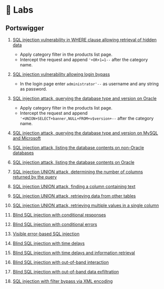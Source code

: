 # 🧪 Labs

## Portswigger

1. [SQL injection vulnerability in WHERE clause allowing retrieval of hidden data](https://portswigger.net/web-security/sql-injection/lab-retrieve-hidden-data)
    - Apply category filter in the products list page.
    - Intercept the request and append `'+OR+1=1--` after the category name.

2. [SQL injection vulnerability allowing login bypass](https://portswigger.net/web-security/sql-injection/lab-login-bypass)
    - In the login page enter `administrator'--` as username and any string as password.

3. [SQL injection attack, querying the database type and version on Oracle](https://portswigger.net/web-security/sql-injection/examining-the-database/lab-querying-database-version-oracle)
    - Apply category filter in the products list page.
    - Intercept the request and append `'+UNION+SELECT+banner,NULL+FROM+v$version+--` after the category name.

4. [SQL injection attack, querying the database type and version on MySQL and Microsoft](https://portswigger.net/web-security/sql-injection/examining-the-database/lab-querying-database-version-mysql-microsoft)

5. [SQL injection attack, listing the database contents on non-Oracle databases](https://portswigger.net/web-security/sql-injection/examining-the-database/lab-listing-database-contents-non-oracle)

6. [SQL injection attack, listing the database contents on Oracle](https://portswigger.net/web-security/sql-injection/examining-the-database/lab-listing-database-contents-oracle)

7. [SQL injection UNION attack, determining the number of columns returned by the query](https://portswigger.net/web-security/sql-injection/union-attacks/lab-determine-number-of-columns)

8. [SQL injection UNION attack, finding a column containing text](https://portswigger.net/web-security/sql-injection/union-attacks/lab-find-column-containing-text)

9. [SQL injection UNION attack, retrieving data from other tables](https://portswigger.net/web-security/sql-injection/union-attacks/lab-retrieve-data-from-other-tables)

10. [SQL injection UNION attack, retrieving multiple values in a single column](https://portswigger.net/web-security/sql-injection/union-attacks/lab-retrieve-multiple-values-in-single-column)

11. [Blind SQL injection with conditional responses](https://portswigger.net/web-security/sql-injection/blind/lab-conditional-responses)

12. [Blind SQL injection with conditional errors](https://portswigger.net/web-security/sql-injection/blind/lab-conditional-errors)

13. [Visible error-based SQL injection](https://portswigger.net/web-security/sql-injection/blind/lab-sql-injection-visible-error-based)

14. [Blind SQL injection with time delays](https://portswigger.net/web-security/sql-injection/blind/lab-time-delays)

15. [Blind SQL injection with time delays and information retrieval](https://portswigger.net/web-security/sql-injection/blind/lab-time-delays-info-retrieval)

16. [Blind SQL injection with out-of-band interaction](https://portswigger.net/web-security/sql-injection/blind/lab-out-of-band)

17. [Blind SQL injection with out-of-band data exfiltration](https://portswigger.net/web-security/sql-injection/blind/lab-out-of-band-data-exfiltration)

18. [SQL injection with filter bypass via XML encoding](https://portswigger.net/web-security/sql-injection/lab-sql-injection-with-filter-bypass-via-xml-encoding)
